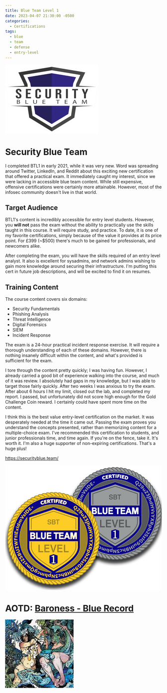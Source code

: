 ```yaml
---
title: Blue Team Level 1
date: 2023-04-07 21:30:00 -0500
categories:
  - Certifications
tags:
  - blue
  - team
  - defense
  - entry-level
---
```

![SBT Logo](/images/BTL1/btl1big.png)

# Security Blue Team
I completed BTL1 in early 2021, while it was very new. Word was spreading around Twitter, LinkedIn, and Reddit about this exciting new certification that offered a practical exam. It immediately caught my interest, since we were lacking in accessible blue team content. While still expensive, offensive certifications were certainly more attainable. However, most of the infosec community doesn't live in that world. 
## Target Audience
BTL1's content is incredibly accessible for entry level students. However, you **will not** pass the exam without the ability to practically use the skills taught in this course. It will require study, and practice. To date, it is one of my favorite certifications, simply because of the value it provides at its price point. For £399 (~$500) there's much to be gained for professionals, and newcomers alike.   

After completing the exam, you will have the skills required of an entry level analyst. It also is excellent for sysadmins, and network admins wishing to gain more knowledge around securing their infrastructure. I'm putting this cert in future job descriptions, and will be excited to find it on resumes.

## Training Content
The course content covers six domains:
+ Security Fundamentals
+ Phishing Analysis
+ Threat Intelligence
+ Digital Forensics
+ SIEM
+ Incident Response

The exam is a 24-hour practical incident response exercise. It will require a thorough understanding of each of these domains. However, there is nothing insanely difficult within the content, and what's provided is sufficient for the exam. 

I tore through the content pretty quickly; I was having fun. However, I already carried a good bit of experience walking into the course, and much of it was review. I absolutely had gaps in my knowledge, but I was able to target those fairly quickly. After two weeks I was anxious to try the exam. After about 6 hours I hit my limit, closed out the lab, and completed my report. I passed, but unfortunately did not score high enough for the Gold Challenge Coin reward. I certainly could have spent more time on the content. 

I think this is the best value entry-level certification on the market. It was desperately needed at the time it came out. Passing the exam proves you understand the concepts presented, rather than memorizing content for a multiple-choice exam. I've recommended this certification to students, and junior professionals time, and time again. If you're on the fence, take it. It's worth it. I'm also a huge supporter of non-expiring certifications. That's a huge plus!


<https://securityblue.team/>

![BTL1 Coins](/images/BTL1/btl1coinsmockup.png)

# AOTD: [Baroness - Blue Record](https://open.spotify.com/album/489qYkpzu44u4I6W9Ldtsx?si=OLQjtKQSQ9mLthz6GCdm8A)
![](/images/cb477a8aeb8a5a73e22f4364e64ea54f_MD5.jpg)  

